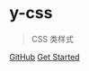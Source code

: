# y-css

> CSS 类样式

[GitHub](https://github.com/1442916418/web-collection)
[Get Started](README.md)
